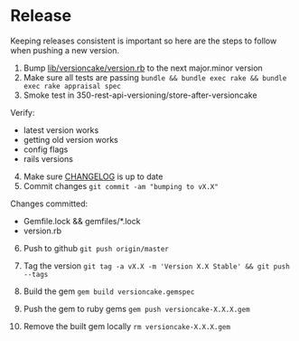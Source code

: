 # Release

Keeping releases consistent is important so here are the steps to follow when pushing a new version.

1. Bump [lib/versioncake/version.rb](https://github.com/bwillis/versioncake/blob/master/lib/versioncake/version.rb) to the next major.minor version
2. Make sure all tests are passing ```bundle && bundle exec rake && bundle exec rake appraisal spec```
3. Smoke test in 350-rest-api-versioning/store-after-versioncake

 Verify:
  - latest version works
  - getting old version works
  - config flags
  - rails versions

4. Make sure [CHANGELOG](https://github.com/bwillis/versioncake/blob/master/CHANGELOG.md) is up to date
5. Commit changes ```git commit -am "bumping to vX.X"```

 Changes committed:
  - Gemfile.lock && gemfiles/*.lock
  - version.rb

6. Push to github ```git push origin/master```
7. Tag the version ```git tag -a vX.X -m 'Version X.X Stable' && git push --tags```

8. Build the gem ```gem build versioncake.gemspec```
9. Push the gem to ruby gems ```gem push versioncake-X.X.X.gem```
10. Remove the built gem locally ```rm versioncake-X.X.X.gem```
